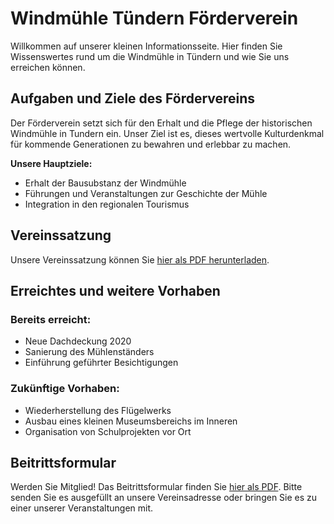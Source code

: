 # Windmühle Tündern Förderverein

Willkommen auf unserer kleinen Informationsseite. Hier finden Sie Wissenswertes rund um die Windmühle in Tündern und wie Sie uns erreichen können.


## Aufgaben und Ziele des Fördervereins

Der Förderverein setzt sich für den Erhalt und die Pflege der historischen Windmühle in Tundern ein. Unser Ziel ist es, dieses wertvolle Kulturdenkmal für kommende Generationen zu bewahren und erlebbar zu machen.

**Unsere Hauptziele:**
- Erhalt der Bausubstanz der Windmühle
- Führungen und Veranstaltungen zur Geschichte der Mühle
- Integration in den regionalen Tourismus


## Vereinssatzung

Unsere Vereinssatzung können Sie [hier als PDF herunterladen](./satzung.pdf).

## Erreichtes und weitere Vorhaben

### Bereits erreicht:
- Neue Dachdeckung 2020
- Sanierung des Mühlenständers
- Einführung geführter Besichtigungen

### Zukünftige Vorhaben:
- Wiederherstellung des Flügelwerks
- Ausbau eines kleinen Museumsbereichs im Inneren
- Organisation von Schulprojekten vor Ort

## Beitrittsformular

Werden Sie Mitglied! Das Beitrittsformular finden Sie [hier als PDF](./beitritt.pdf). Bitte senden Sie es ausgefüllt an unsere Vereinsadresse oder bringen Sie es zu einer unserer Veranstaltungen mit.
